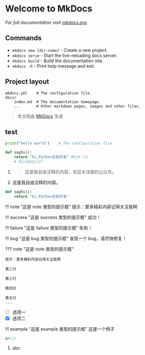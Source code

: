 # Welcome to MkDocs

*For full documentation visit [mkdocs.org](https://www.mkdocs.org).*

## Commands

* `mkdocs new [dir-name]` - Create a new project.
* `mkdocs serve` - Start the live-reloading docs server.
* `mkdocs build` - Build the documentation site.
* `mkdocs -h` - Print help message and exit.

## Project layout

    mkdocs.yml    # The configuration file.
    docs/
        index.md  # The documentation homepage.
        ...       # Other markdown pages, images and other files.



> 本文档由 [MkDocs](https://www.mkdocs.org) 生成


## test

```python title='test.py'
print("hello world")    # The configuration file.
```

```python title='demo.py' linenums="1" hl_lines="2 4"
def sayhi():
    return "hi,Python全栈开发" #hjh (1)
    # 01ilOoIL(2)
```

1. > 这是我自由注释的内容，欢迎关注我的公众号。
2. 这是我自由注释的内容。
```python title='demo.py' linenums="1" hl_lines="2 4"
def sayhi():
    return "hi,Python全栈开发" 
```


!!! note "这是 note 类型的提示框"
    提示：更多精彩内容记得关注我啊

!!! success "这是 success 类型的提示框"
    成功！

!!! failure "这是 failure 类型的提示框"
    失败！

!!! bug "这是 bug 类型的提示框"
    发现一个 bug，请尽快修复！

??? note "这是 note 类型的提示框"

    提示：更多精彩内容记得关注我啊
    
    第二行
    
    第三行
    
    第四行
    
    第五行
    ...

- [ ] 选项一
- [x] 选项二

!!! example "这是 example 类型的提示框"
    这是一个例子

```python
a#(1)
```

1. abc